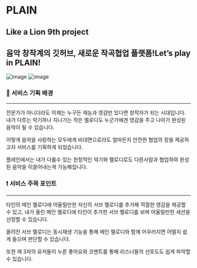 # PLAIN

## Like a Lion 9th project

## 음악 창작계의 깃허브, 새로운 작곡협업 플랫폼!Let’s play in PLAIN!

![image](https://user-images.githubusercontent.com/33050476/165384654-3e4e8eb2-f040-4c6e-a054-28ba05a83f4c.png)
![image](https://user-images.githubusercontent.com/33050476/165387919-f575f07e-1b4c-4677-a468-b0d954615367.png)

### 💬 서비스 기획 배경

---

전문가가 아니더라도 이제는 누구든 재능과 영감만 있다면 창작자가 되는 시대입니다. 내가 다루는 악기하나 지나가는 작은 멜로디도 누군가에겐 영감을 주고 나아가 완성된 음악이 될 수 있습니다.

이렇게 음악을 사랑하는 모두에게 비대면으로라도 얼마든지 안전한 협업의 장을 제공하고자 서비스를 기획하게 되었습니다.

플레인에서는 내가 다룰수 있는 한정적인 악기와 멜로디로도 다른사람과 협업하여 완성된 음악을 이끌어내는게 가능해집니다.

### ❗ 서비스 주목 포인트

---

타인의 메인 멜로디에 어울릴만한 자신의 서브 멜로디를 추가해 적절한 영감을 제공할 수 있고, 내가 올린 메인 멜로디에 타인이 추가한 서브 멜로디를 보며 어울릴만한 세션을 선정할 수 있습니다.

올려진 서브 멜로디는 동시재생 기능을 통해 메인 멜로디와 함께 어우러지면 어떨지 쉽게 들으며 판단할 수 있습니다.

또한 제 3자의 유저들이 누른 좋아요와 코멘트를 통해 리스너들의 선호도도 쉽게 파악할 수 있습니다.
